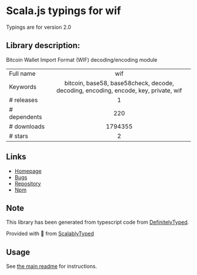 
# Scala.js typings for wif

Typings are for version 2.0

## Library description:
Bitcoin Wallet Import Format (WIF) decoding/encoding module

|                    |                 |
| ------------------ | :-------------: |
| Full name          | wif |
| Keywords           | bitcoin, base58, base58check, decode, decoding, encoding, encode, key, private, wif |
| # releases         | 1 |
| # dependents       | 220 |
| # downloads        | 1794355 |
| # stars            | 2 |

## Links
- [Homepage](https://github.com/bitcoinjs/wif)
- [Bugs](https://github.com/bitcoinjs/wif/issues)
- [Repository](https://github.com/bitcoinjs/wif)
- [Npm](https://www.npmjs.com/package/wif)
    


## Note
This library has been generated from typescript code from [DefinitelyTyped](https://definitelytyped.org).

Provided with :purple_heart: from [ScalablyTyped](https://github.com/oyvindberg/ScalablyTyped)

## Usage
See [the main readme](../../readme.md) for instructions.


